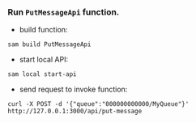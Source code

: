 ### Run `PutMessageApi` function.

- build function:
```
sam build PutMessageApi
```
- start local API:
```
sam local start-api
```
- send request to invoke function:
```
curl -X POST -d '{"queue":"000000000000/MyQueue"}' http://127.0.0.1:3000/api/put-message
```
